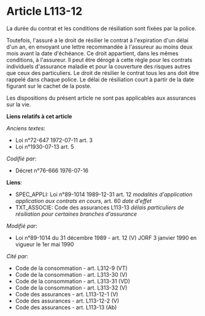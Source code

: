 # Article L113-12

La durée du contrat et les conditions de résiliation sont fixées par la police.

Toutefois, l'assuré a le droit de résilier le contrat à l'expiration d'un délai d'un an, en envoyant une lettre recommandée à
l'assureur au moins deux mois avant la date d'échéance. Ce droit appartient, dans les mêmes conditions, à l'assureur. Il peut
être dérogé à cette règle pour les contrats individuels d'assurance maladie et pour la couverture des risques autres que ceux
des particuliers. Le droit de résilier le contrat tous les ans doit être rappelé dans chaque police. Le délai de résiliation
court à partir de la date figurant sur le cachet de la poste.

Les dispositions du présent article ne sont pas applicables aux assurances sur la vie.

**Liens relatifs à cet article**

_Anciens textes_:

  - Loi n°72-647 1972-07-11 art. 3
  - Loi n°1930-07-13 art. 5

_Codifié par_:

  - Décret n°76-666 1976-07-16

**Liens**:

  - SPEC_APPLI: Loi n°89-1014 1989-12-31 art. 12 *modalités d'application application aux contrats en cours*, art. 60 *date d'effet*
  - TXT_ASSOCIE: Code des assurances L113-13 *délais particuliers de résiliation pour certaines branches d'assurance*

_Modifié par_:

  - Loi n°89-1014 du 31 décembre 1989 - art. 12 (V) JORF 3 janvier 1990 en vigueur le 1er mai 1990

_Cité par_:

  - Code de la consommation - art. L312-9 (VT)
  - Code de la consommation - art. L313-30 (V)
  - Code de la consommation - art. L313-31 (VD)
  - Code de la consommation - art. L313-32 (V)
  - Code des assurances - art. L113-12-1 (V)
  - Code des assurances - art. L113-12-2 (V)
  - Code des assurances - art. L113-13 (Ab)
